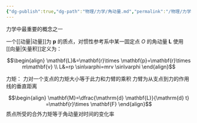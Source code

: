 ```yaml
---
{"dg-publish":true,"dg-path":"物理/力学/角动量.md","permalink":"/物理/力学/角动量/","dgPassFrontmatter":true,"noteIcon":"","created":"2024-08-22T17:32:43.000+08:00","updated":"2025-03-24T10:56:39.000+08:00"}
---
```




力学中最重要的概念之一

一个[[动量\|动量]]为 $\mathbf{p}$ 的质点，对惯性参考系中某一固定点 $O$ 的角动量 $\mathbf{L}$ 使用[[向量\|矢量积]]定义为：

$$\begin{align}
\mathbf{L}&=\mathbf{r}\times \mathbf{p}=\mathbf{r}\times m\mathbf{v} \\
L&=rp \sin\varphi=mrv \sin\varphi
\end{align}$$


力矩：
力对一个支点的力矩大小等于此力和力臂的乘积
力臂为从支点到力的作用线的垂直距离

$$\begin{align}
\mathbf{M}=\dfrac{\mathrm{d} \mathbf{L}}{\mathrm{d} t} =\mathbf{r}\times \mathbf{F} 
\end{align}$$
质点所受的合外力矩等于角动量对时间的变化率


